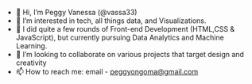 - 👋 Hi, I’m Peggy Vanessa (@vassa33)
- 👀 I’m interested in tech, all things data, and Visualizations.
- 🌱 I did quite a few rounds of Front-end Development (HTML,CSS & JavaScript), but currently pursuing Data Analytics and Machine Learning.
- 💞️ I’m looking to collaborate on various projects that target design and creativity
- 📫 How to reach me: email - peggyongoma@gmail.com
